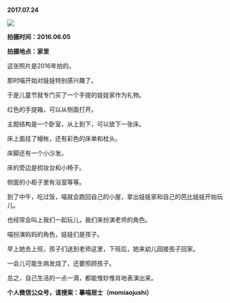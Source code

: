 
          
**2017.07.24**

![](https://mmbiz.qlogo.cn/mmbiz_jpg/uDI3FLln00ZP1HWuic3CTRmk9pEicGlp3AlsV71PpOeLicuu1X8sLLCfiaMzZlQ5BWzbZMibhIyhKibnjVwkasKPIj7A/0?wx_fmt=jpeg)


**拍摄时间：2016.06.05**

**拍摄地点：家里**

这张照片是2016年拍的。

那时喵开始对娃娃特别感兴趣了。

于是儿童节就专门买了一个手提的娃娃家作为礼物。

红色的手提箱，可以从侧面打开。

主题结构是一个卧室，从上到下，可以放下一张床。

床上面挂了幔帐，还有彩色的床单和枕头。

床脚还有一个小沙发。

床的旁边是梳妆台和小椅子。

侧面的小柜子里有浴室等等。

到了中午，吃过饭，喵就会跑回自己的小屋，拿出娃娃家和自己的芭比娃娃开始玩儿。

也经常会叫上我们一起玩儿，我们来扮演老师的角色。

喵扮演妈妈的角色，娃娃们是孩子。

早上她去上班，孩子们送到老师这里，下班后，她来幼儿园接孩子回家。

一会儿可能生病发烧了，还要照顾孩子。

总之，自己生活的一点一滴，都能惟妙惟肖地表演出来。


**个人微信公众号，请搜索：摹喵居士（momiaojushi）**

        